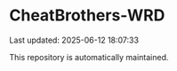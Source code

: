 # CheatBrothers-WRD

Last updated: 2025-06-12 18:07:33

This repository is automatically maintained.
